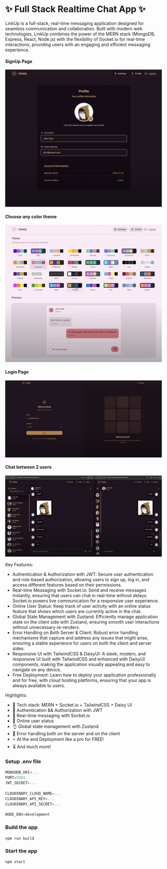# ✨ Full Stack Realtime Chat App ✨

LinkUp is a full-stack, real-time messaging application designed for seamless communication and collaboration. Built with modern web technologies, LinkUp combines the power of the MERN stack (MongoDB, Express, React, Node.js) with the flexibility of Socket.io for real-time interactions, providing users with an engaging and efficient messaging experience.

#### SignUp Page
![Sign Up Page](/frontend/public/Screenshot%201.png)

#### Choose any color theme
![Choose any theme](/frontend/public/Screenshot%202.png)

#### Login Page
![Login Page](/frontend/public/Screenshot%203.png)

#### Chat between 2 users
![Chat between 2 users](/frontend/public/Screenshot%204.png)



Key Features:

- Authentication & Authorization with JWT: Secure user authentication and role-based authorization, allowing users to sign up, log in, and access different features based on their permissions.
- Real-time Messaging with Socket.io: Send and receive messages instantly, ensuring that users can chat in real-time without delays. Socket.io powers live communication for a responsive user experience.
- Online User Status: Keep track of user activity with an online status feature that shows which users are currently active in the chat.
- Global State Management with Zustand: Efficiently manage application state on the client side with Zustand, ensuring smooth user interactions without unnecessary re-renders.
- Error Handling on Both Server & Client: Robust error handling mechanisms that capture and address any issues that might arise, ensuring a stable experience for users on both the client and server sides.
- Responsive UI with TailwindCSS & DaisyUI: A sleek, modern, and responsive UI built with TailwindCSS and enhanced with DaisyUI components, making the application visually appealing and easy to navigate on any device.
- Free Deployment: Learn how to deploy your application professionally and for free, with cloud hosting platforms, ensuring that your app is always available to users.

Highlights:

- 🌟 Tech stack: MERN + Socket.io + TailwindCSS + Daisy UI
- 🎃 Authentication && Authorization with JWT
- 👾 Real-time messaging with Socket.io
- 🚀 Online user status
- 👌 Global state management with Zustand
- 🐞 Error handling both on the server and on the client
- ⭐ At the end Deployment like a pro for FREE!
- ⏳ And much more!

### Setup .env file

```js
MONGODB_URI=...
PORT=5001
JWT_SECRET=...

CLOUDINARY_CLOUD_NAME=...
CLOUDINARY_API_KEY=...
CLOUDINARY_API_SECRET=...

NODE_ENV=development
```

### Build the app

```shell
npm run build
```

### Start the app

```shell
npm start
```
